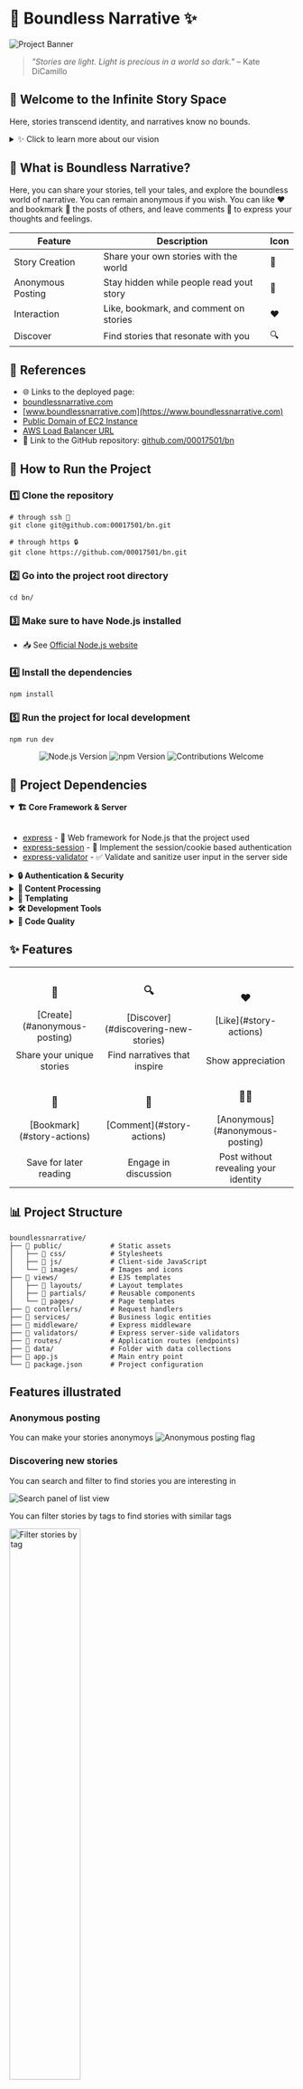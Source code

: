 # 🌠 Boundless Narrative ✨

![Project Banner](.github/readme-banner.png)

> *"Stories are light. Light is precious in a world so dark."* – Kate DiCamillo

## 🌌 Welcome to the Infinite Story Space

Here, stories transcend identity, and narratives know no bounds.

<details>
<summary>✨ Click to learn more about our vision</summary>
<br>
We believe that storytelling is the most powerful form of human expression. Boundless Narrative was created to provide a space where anyone can share their voice without fear or limitation.
</details>

## 💫 What is Boundless Narrative?

Here, you can share your stories, tell your tales, and explore the boundless world of narrative. You can remain anonymous if you wish. You can like ❤️ and bookmark 🔖 the posts of others, and leave comments 💬 to express your thoughts and feelings.

<!-- PROJECT FEATURES TABLE -->
| Feature | Description | Icon |
|---------|-------------|------|
| Story Creation | Share your own stories with the world | 📝 |
| Anonymous Posting | Stay hidden while people read yout story  | 🌙 |
| Interaction | Like, bookmark, and comment on stories | ❤️ |
| Discover | Find stories that resonate with you | 🔍 |

## 🔗 References

- 🌐 Links to the deployed page: 
- [boundlessnarrative.com](https://boundlessnarrative.com)
- [www.boundlessnarrative.com](https://www.boundlessnarrative.com)
- [Public Domain of EC2 Instance](http://3.89.104.190/) 
- [AWS Load Balancer URL](https://boundless-narrative-lb-2051809694.us-east-1.elb.amazonaws.com/) 
- 📂 Link to the GitHub repository: [github.com/00017501/bn](https://github.com/00017501/bn)

## 🚀 How to Run the Project

### 1️⃣ Clone the repository
```shell
# through ssh 🔐
git clone git@github.com:00017501/bn.git

# through https 🔒
git clone https://github.com/00017501/bn.git
```

### 2️⃣ Go into the project root directory
```shell
cd bn/
```

### 3️⃣ Make sure to have Node.js installed
- 📥 See [Official Node.js website](https://nodejs.org/en/download)

### 4️⃣ Install the dependencies
```shell
npm install
```

### 5️⃣ Run the project for local development
```shell
npm run dev
```

<div align="center">
  <img src="https://img.shields.io/badge/node-%3E%3D%2016.0.0-brightgreen" alt="Node.js Version">
  <img src="https://img.shields.io/badge/npm-%3E%3D%208.0.0-blue" alt="npm Version">
  <img src="https://img.shields.io/badge/contributions-welcome-orange" alt="Contributions Welcome">
</div>

## 🤖 Project Dependencies

<details open>
<summary><b>🏗️ Core Framework & Server</b></summary>
<br>

- [express](https://expressjs.com/) - 🚂 Web framework for Node.js that the project used
- [express-session](https://www.npmjs.com/package/express-session) - 🔑 Implement the session/cookie based authentication
- [express-validator](https://express-validator.github.io/docs/) - ✅ Validate and sanitize user input in the server side

</details>

<details>
<summary><b>🔒 Authentication & Security</b></summary>
<br>

- [bcrypt](https://www.npmjs.com/package/bcrypt) - 🔐 Password hashing with secure salts

</details>

<details>
<summary><b>📝 Content Processing</b></summary>
<br>

- [marked](https://www.npmjs.com/package/marked) - ✍️ Parses the markdown to HTML
- [DOMPurify](https://www.npmjs.com/package/dompurify) - 𝌞 Cleans the html and helps to render the html elements

</details>

<details>
<summary><b>🎨 Templating</b></summary>
<br>

- [ejs](https://www.npmjs.com/package/ejs) - 🖌️ Embedded JavaScript templates for dynamic HTML
- [express-ejs-layouts](https://github.com/expressjs/express-ejs-layouts) - 📐 Layouts support for EJS in Express

</details>

<details>
<summary><b>🛠️ Development Tools</b></summary>
<br>

- [nodemon](https://www.npmjs.com/package/nodemon) - 🔄 Server runner that can auto-restart in case of changes during development

</details>

<details>
<summary><b>🧹 Code Quality</b></summary>
<br>

- [eslint](https://www.npmjs.com/package/eslint) - 🔍 Code linting for clean, consistent JavaScript

</details>

## ✨ Features

<div align="center">
  <table>
    <tr>
      <td align="center"><h3>📝</h3>[Create](#anonymous-posting)</td>
      <td align="center"><h3>🔍</h3>[Discover](#discovering-new-stories)</td>
      <td align="center"><h3>❤️</h3>[Like](#story-actions)</td>
    </tr>
    <tr>
      <td align="center">Share your unique stories</td>
      <td align="center">Find narratives that inspire</td>
      <td align="center">Show appreciation</td>
    </tr>
    <tr>
      <td align="center"><h3>🔖</h3>[Bookmark](#story-actions)</td>
      <td align="center"><h3>💬</h3>[Comment](#story-actions)</td>
      <td align="center"><h3>😶‍🌫️</h3>[Anonymous](#anonymous-posting)</td>
    </tr>
    <tr>
      <td align="center">Save for later reading</td>
      <td align="center">Engage in discussion</td>
      <td align="center">Post without revealing your identity</td>
    </tr>
  </table>
</div>

## 📊 Project Structure
```
boundlessnarrative/
├── 📁 public/            # Static assets
│   ├── 📁 css/           # Stylesheets
│   ├── 📁 js/            # Client-side JavaScript
│   └── 📁 images/        # Images and icons
├── 📁 views/             # EJS templates
│   ├── 📁 layouts/       # Layout templates
│   ├── 📁 partials/      # Reusable components
│   └── 📁 pages/         # Page templates
├── 📁 controllers/       # Request handlers
├── 📁 services/          # Business logic entities
├── 📁 middleware/        # Express middleware
├── 📁 validators/        # Express server-side validators
├── 📁 routes/            # Application routes (endpoints)
├── 📁 data/              # Folder with data collections
├── 📄 app.js             # Main entry point
└── 📄 package.json       # Project configuration
```

## Features illustrated

###  Anonymous posting
You can make your stories anonymoys
![Anonymous posting flag](.github/features/anonymous-posts.png)

### Discovering new stories
You can search and filter to find stories you are interesting in

![Search panel of list view](.github/features/post-search.png)

You can filter stories by tags to find stories with similar tags

<img src=".github/features/post-filter-by-tag.png" alt="Filter stories by tag" width="50%"/>

### Story actions

You can like and bookmark stories. And if you are an author of the story, you can also edit and delete them

<img src=".github/features/post-actions.png" alt="Filter stories by tag" width="100%"/>

### Commenting stories

You can leave comments under stories

<img src=".github/features/post-comments.png" alt="Filter stories by tag" width="100%"/>